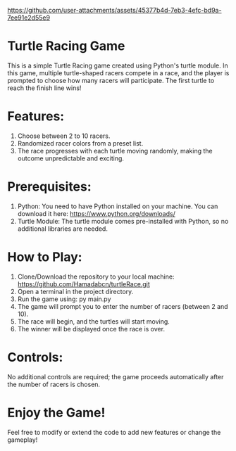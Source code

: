 https://github.com/user-attachments/assets/45377b4d-7eb3-4efc-bd9a-7ee91e2d55e9
# Turtle Racing Game
This is a simple Turtle Racing game created using Python's turtle module. In this game, multiple turtle-shaped racers compete in a race, and the player is prompted to choose how many racers will participate. The first turtle to reach the finish line wins!

# Features:
1. Choose between 2 to 10 racers.
2. Randomized racer colors from a preset list.
3. The race progresses with each turtle moving randomly, making the outcome unpredictable and exciting.

# Prerequisites:
1. Python: You need to have Python installed on your machine. You can download it here: https://www.python.org/downloads/
2. Turtle Module: The turtle module comes pre-installed with Python, so no additional libraries are needed.

# How to Play:
1. Clone/Download the repository to your local machine: https://github.com/Hamadabcn/turtleRace.git
2. Open a terminal in the project directory.
3. Run the game using: py main.py
4. The game will prompt you to enter the number of racers (between 2 and 10).
5. The race will begin, and the turtles will start moving.
6. The winner will be displayed once the race is over.

# Controls:
No additional controls are required; the game proceeds automatically after the number of racers is chosen.

# Enjoy the Game!
Feel free to modify or extend the code to add new features or change the gameplay!
